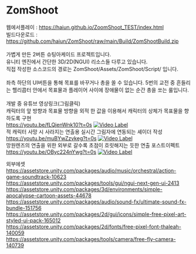 # ZomShoot

웹에서플레이 : https://haiun.github.io/ZoomShoot_TEST/index.html<br>
빌드다운로드 : https://github.com/haiun/ZomShoot/raw/main/Build/ZomShootBuild.zip<br>
<br>
가볍게 만든 2버튼 슈팅아케이드 프로젝트입니다.<br>
유니티 엔진에서 간단한 3D/2D(NGUI) 리소스들 다루고 있습니다.<br>
직접 작성한 소스코드의 경로는 ZomShoot/Assets/ZomShoot/Script/ 입니다.<br>
<br>
좌측 하단의 UI버튼을 통해 목표를 바꾸거나 총을 쏠 수 있습니다.
5번의 교전 중 흔들리는 핼리콥터 안에서 목표물과 플레이어 사이에 장애물이 없는 순간 총을 쏘는 룰입니다.<br>
<br>
개발 중 유튜브 영상링크(그림클릭)<br>
캐릭터의 앞 방향과 목표물 방향을 외적 한 값을 이용해서 캐릭터의 상체가 목표물을 향하도록 구현<br> https://youtu.be/fLQjenWnk10?t=0s
[![Video Label](http://img.youtube.com/vi/fLQjenWnk10/1.jpg)](https://youtu.be/fLQjenWnk10?t=0s)
<br>
적 캐릭터 사망 시 사라지는 연출용 실시간 그림자에 연동되는 셰이더 작성<br> https://youtu.be/muBYwZzvkeg?t=0s
[![Video Label](http://img.youtube.com/vi/muBYwZzvkeg/1.jpg)](https://youtu.be/muBYwZzvkeg?t=0s)
<br>
망원렌즈의 연출을 위한 외부로 갈수록 초점이 흐릿해지는 듯한 연출 포스트이펙트<br> https://youtu.be/OByc224nYwg?t=0s
[![Video Label](http://img.youtube.com/vi/OByc224nYwg/1.jpg)](https://youtu.be/OByc224nYwg?t=0s)
<br>

외부에셋<br>
https://assetstore.unity.com/packages/audio/music/orchestral/action-game-soundtrack-10623<br>
https://assetstore.unity.com/packages/tools/gui/ngui-next-gen-ui-2413<br>
https://assetstore.unity.com/packages/3d/environments/simple-apocalypse-cartoon-assets-44678<br>
https://assetstore.unity.com/packages/audio/sound-fx/ultimate-sound-fx-bundle-151756<br>
https://assetstore.unity.com/packages/2d/gui/icons/simple-free-pixel-art-styled-ui-pack-165012<br>
https://assetstore.unity.com/packages/2d/fonts/free-pixel-font-thaleah-140059<br>
https://assetstore.unity.com/packages/tools/camera/free-fly-camera-140739<br>
